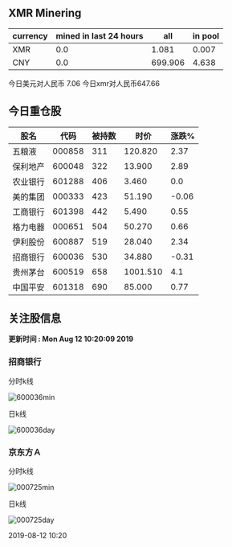 ## XMR Minering

|currency|mined in last 24 hours|all|in pool|
|---|---|---|---|
|XMR|0.0|1.081|0.007|
|CNY|0.0|699.906|4.638|

今日美元对人民币 7.06	今日xmr对人民币647.66


## 今日重仓股 

|股名|代码|被持数|时价|涨跌%|
|---|---|---|---|---|
|五粮液|000858|311|120.820|2.37|
|保利地产|600048|322|13.900|2.89|
|农业银行|601288|406|3.460|0.0|
|美的集团|000333|423|51.190|-0.06|
|工商银行|601398|442|5.490|0.55|
|格力电器|000651|504|50.270|0.66|
|伊利股份|600887|519|28.040|2.34|
|招商银行|600036|530|34.880|-0.31|
|贵州茅台|600519|658|1001.510|4.1|
|中国平安|601318|690|85.000|0.77|

## 关注股信息
**更新时间 : Mon Aug 12 10:20:09 2019**
### 招商银行 
分时k线

![600036min](http://image.sinajs.cn/newchart/min/n/sh600036.gif)

日k线

![600036day](http://image.sinajs.cn/newchart/daily/n/sh600036.gif)

### 京东方Ａ 
分时k线

![000725min](http://image.sinajs.cn/newchart/min/n/sz000725.gif)

日k线

![000725day](http://image.sinajs.cn/newchart/daily/n/sz000725.gif)

2019-08-12 10:20